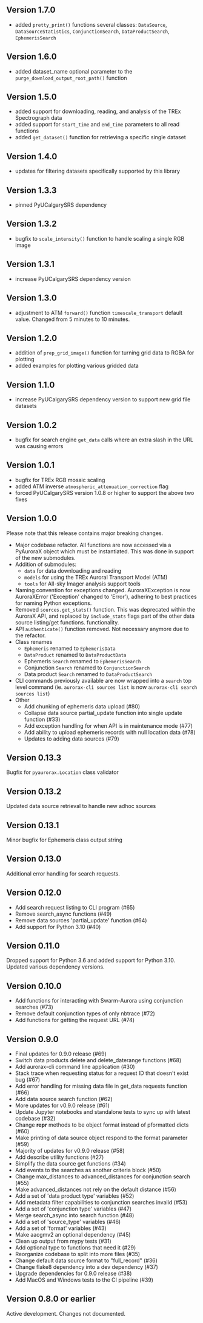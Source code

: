 Version 1.7.0
-------------------

- added `pretty_print()` functions several classes: `DataSource`, `DataSourceStatistics`, `ConjunctionSearch`, `DataProductSearch`, `EphemerisSearch`


Version 1.6.0
-------------------

- added dataset_name optional parameter to the `purge_download_output_root_path()` function


Version 1.5.0
-------------------

- added support for downloading, reading, and analysis of the TREx Spectrograph data
- added support for `start_time` and `end_time` parameters to all read functions
- added `get_dataset()` function for retrieving a specific single dataset


Version 1.4.0
-------------------

- updates for filtering datasets specifically supported by this library


Version 1.3.3
-------------------

- pinned PyUCalgarySRS dependency


Version 1.3.2
--------------------

- bugfix to `scale_intensity()` function to handle scaling a single RGB image


Version 1.3.1
--------------------

- increase PyUCalgarySRS dependency version


Version 1.3.0
--------------------

- adjustment to ATM `forward()` function `timescale_transport` default value. Changed from 5 minutes to 10 minutes.


Version 1.2.0
--------------------

- addition of `prep_grid_image()` function for turning grid data to RGBA for plotting
- added examples for plotting various gridded data


Version 1.1.0
--------------------

- increase PyUCalgarySRS dependency version to support new grid file datasets


Version 1.0.2
--------------------

- bugfix for search engine `get_data` calls where an extra slash in the URL was causing errors


Version 1.0.1
--------------------

- bugfix for TREx RGB mosaic scaling
- added ATM inverse `atmospheric_attenuation_correction` flag
- forced PyUCalgarySRS version 1.0.8 or higher to support the above two fixes


Version 1.0.0
--------------------

Please note that this release contains major breaking changes.

- Major codebase refactor. All functions are now accessed via a PyAuroraX object which must be instantiated. This was done in support of the new submodules.
- Addition of submodules: 
  - `data` for data downloading and reading
  - `models` for using the TREx Auroral Transport Model (ATM)
  - `tools` for All-sky Imager analysis support tools
- Naming convention for exceptions changed. AuroraXException is now AuroraXError ('Exception' changed to 'Error'), adhering to best practices for naming Python exceptions.
- Removed `sources.get_stats()` function. This was deprecated within the AuroraX API, and replaced by `include_stats` flags part of the other data source listing/get functions.
functionality.
- API `authenticate()` function removed. Not necessary anymore due to the refactor.
- Class renames
    - `Ephemeris` renamed to `EphemerisData`
    - `DataProduct` renamed to `DataProductData`
    - Ephemeris `Search` renamed to `EphemerisSearch`
    - Conjunction `Search` renamed to `ConjunctionSearch`
    - Data product `Search` renamed to `DataProductSearch`
- CLI commands previously available are now wrapped into a `search` top level command (ie. `aurorax-cli sources list` is now `aurorax-cli search sources list`)
- Other
  - Add chunking of ephemeris data upload (#80)
  - Collapse data source partial_update function into single update function (#33)
  - Add exception handling for when API is in maintenance mode (#77)
  - Add ability to upload ephemeris records with null location data (#78)
  - Updates to adding data sources (#79)


Version 0.13.3
--------------------

Bugfix for `pyaurorax.Location` class validator


Version 0.13.2
--------------------

Updated data source retrieval to handle new adhoc sources


Version 0.13.1
--------------------

Minor bugfix for Ephemeris class output string


Version 0.13.0
--------------------

Additional error handling for search requests.


Version 0.12.0
--------------------

- Add search request listing to CLI program (#65)
- Remove search_async functions (#49)
- Remove data sources 'partial_update' function (#64)
- Add support for Python 3.10 (#40)


Version 0.11.0
--------------------

Dropped support for Python 3.6 and added support for Python 3.10. Updated various dependency versions.


Version 0.10.0
--------------------

- Add functions for interacting with Swarm-Aurora using conjunction searches (#73)
- Remove default conjunction types of only nbtrace (#72)
- Add functions for getting the request URL (#74)


Version 0.9.0
--------------------

- Final updates for 0.9.0 release (#69)
- Switch data products delete and delete_daterange functions (#68)
- Add aurorax-cli command line application (#30)
- Stack trace when requesting status for a request ID that doesn't exist bug (#67)
- Add error handling for missing data file in get_data requests function (#66)
- Add data source search function (#62)
- More updates for v0.9.0 release (#61)
- Update Jupyter notebooks and standalone tests to sync up with latest codebase (#32)
- Change __repr__ methods to be object format instead of pformatted dicts (#60)
- Make printing of data source object respond to the format parameter (#59)
- Majority of updates for v0.9.0 release (#58)
- Add describe utility functions (#27)
- Simplify the data source get functions (#34)
- Add events to the searches as another criteria block (#50)
- Change max_distances to advanced_distances for conjunction search (#55)
- Make advanced_distances not rely on the default distance (#56)
- Add a set of 'data product type' variables (#52)
- Add metadata filter capabilities to conjunction searches invalid (#53)
- Add a set of 'conjunction type' variables (#47)
- Merge search_async into search function (#48)
- Add a set of 'source_type' variables (#46)
- Add a set of 'format' variables (#43)
- Make aacgmv2 an optional dependency (#45)
- Clean up output from mypy tests (#31)
- Add optional type to functions that need it (#29)
- Reorganize codebase to split into more files (#35)
- Change default data source format to "full_record" (#36)
- Change flake8 dependency into a dev dependency (#37)
- Upgrade dependencies for 0.9.0 release (#38)
- Add MacOS and Windows tests to the CI pipeline (#39)


Version 0.8.0 or earlier
--------------------

Active development. Changes not documented.
